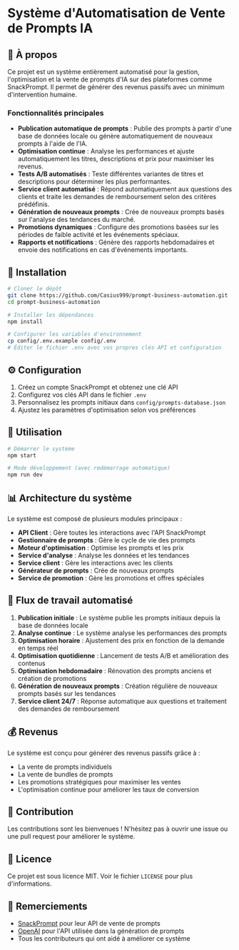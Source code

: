 # Système d'Automatisation de Vente de Prompts IA

## 📖 À propos

Ce projet est un système entièrement automatisé pour la gestion, l'optimisation et la vente de prompts d'IA sur des plateformes comme SnackPrompt. Il permet de générer des revenus passifs avec un minimum d'intervention humaine.

### Fonctionnalités principales

- **Publication automatique de prompts** : Publie des prompts à partir d'une base de données locale ou génère automatiquement de nouveaux prompts à l'aide de l'IA.
- **Optimisation continue** : Analyse les performances et ajuste automatiquement les titres, descriptions et prix pour maximiser les revenus.
- **Tests A/B automatisés** : Teste différentes variantes de titres et descriptions pour déterminer les plus performantes.
- **Service client automatisé** : Répond automatiquement aux questions des clients et traite les demandes de remboursement selon des critères prédéfinis.
- **Génération de nouveaux prompts** : Crée de nouveaux prompts basés sur l'analyse des tendances du marché.
- **Promotions dynamiques** : Configure des promotions basées sur les périodes de faible activité et les événements spéciaux.
- **Rapports et notifications** : Génère des rapports hebdomadaires et envoie des notifications en cas d'événements importants.

## 🔧 Installation

```bash
# Cloner le dépôt
git clone https://github.com/Casius999/prompt-business-automation.git
cd prompt-business-automation

# Installer les dépendances
npm install

# Configurer les variables d'environnement
cp config/.env.example config/.env
# Éditer le fichier .env avec vos propres clés API et configuration
```

## ⚙️ Configuration

1. Créez un compte SnackPrompt et obtenez une clé API
2. Configurez vos clés API dans le fichier `.env`
3. Personnalisez les prompts initiaux dans `config/prompts-database.json`
4. Ajustez les paramètres d'optimisation selon vos préférences

## 🚀 Utilisation

```bash
# Démarrer le système
npm start

# Mode développement (avec redémarrage automatique)
npm run dev
```

## 📊 Architecture du système

Le système est composé de plusieurs modules principaux :

- **API Client** : Gère toutes les interactions avec l'API SnackPrompt
- **Gestionnaire de prompts** : Gère le cycle de vie des prompts
- **Moteur d'optimisation** : Optimise les prompts et les prix
- **Service d'analyse** : Analyse les données et les tendances
- **Service client** : Gère les interactions avec les clients
- **Générateur de prompts** : Crée de nouveaux prompts
- **Service de promotion** : Gère les promotions et offres spéciales

## 📄 Flux de travail automatisé

1. **Publication initiale** : Le système publie les prompts initiaux depuis la base de données locale
2. **Analyse continue** : Le système analyse les performances des prompts
3. **Optimisation horaire** : Ajustement des prix en fonction de la demande en temps réel
4. **Optimisation quotidienne** : Lancement de tests A/B et amélioration des contenus
5. **Optimisation hebdomadaire** : Rénovation des prompts anciens et création de promotions
6. **Génération de nouveaux prompts** : Création régulière de nouveaux prompts basés sur les tendances
7. **Service client 24/7** : Réponse automatique aux questions et traitement des demandes de remboursement

## 💰 Revenus

Le système est conçu pour générer des revenus passifs grâce à :

- La vente de prompts individuels
- La vente de bundles de prompts
- Les promotions stratégiques pour maximiser les ventes
- L'optimisation continue pour améliorer les taux de conversion

## 🤝 Contribution

Les contributions sont les bienvenues ! N'hésitez pas à ouvrir une issue ou une pull request pour améliorer le système.

## 📝 Licence

Ce projet est sous licence MIT. Voir le fichier `LICENSE` pour plus d'informations.

## 🙏 Remerciements

- [SnackPrompt](https://snackprompt.com) pour leur API de vente de prompts
- [OpenAI](https://openai.com) pour l'API utilisée dans la génération de prompts
- Tous les contributeurs qui ont aidé à améliorer ce système